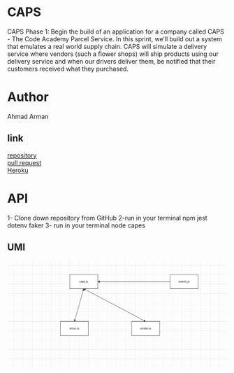 # CAPS

CAPS Phase 1: Begin the build of an application for a company called CAPS - The Code Academy Parcel Service. In this sprint, we’ll build out a system that emulates a real world supply chain. CAPS will simulate a delivery service where vendors (such a flower shops) will ship products using our delivery service and when our drivers deliver them, be notified that their customers received what they purchased.

# Author 
 Ahmad Arman 

## link 

[repository](https://github.com/ahmad-arman/CAPS)<br>
[pull request](https://github.com/ahmad-arman/CAPS/pulls/1)<br>
[Heroku](https://ahmad-caps.herokuapp.com/)<br>


# API 
1- Clone down repository from GitHub
2-run in your terminal  npm jest dotenv faker
3- run in your terminal node capes


## UMl 
![image](./caps.png)